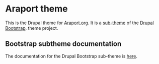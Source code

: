 # Araport theme

This is the Drupal theme for [Araport.org](https://www.araport.org). It is a
[sub-theme](https://drupal.org/node/225125) of the [Drupal Bootstrap](https://drupal.org/project/bootstrap).
theme project.

## Bootstrap subtheme documentation

The documentation for the Drupal Bootstrap sub-theme is [here](http://drupal.org/node/1978010).
